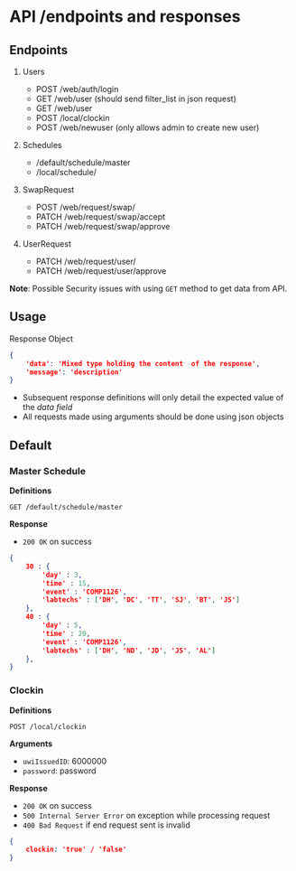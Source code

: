 # API /endpoints and responses 

## Endpoints

1. Users
    - POST /web/auth/login
    - GET /web/user (should send filter_list in json request)
    - GET /web/user
    - POST /local/clockin
    - POST /web/newuser (only allows admin to create new user)

2. Schedules
    - /default/schedule/master
    - /local/schedule/ 

3. SwapRequest
    - POST /web/request/swap/
    - PATCH /web/request/swap/accept
    - PATCH /web/request/swap/approve

4. UserRequest
    - PATCH /web/request/user/
    - PATCH /web/request/user/approve

**Note**: Possible Security issues with using `GET` method to get data from API.

## Usage

Response Object

```json
{
    'data': 'Mixed type holding the content  of the response', 
    'message': 'description' 
}
```

- Subsequent response definitions will only detail the expected value of the *data field*
- All requests made using arguments should be done using json objects

## Default

### Master Schedule 

**Definitions**

`GET /default/schedule/master`

**Response**

- `200 OK` on success

```json
{
    30 : {
        'day' : 3,
        'time' : 15,
        'event' : 'COMP1126',
        'labtechs' : ['DH', 'DC', 'TT', 'SJ', 'BT', 'JS']
    },
    40 : {
        'day' : 5,
        'time' : 20,
        'event' : 'COMP1126',
        'labtechs' : ['DH', 'ND', 'JD', 'JS', 'AL']
    },
}
```

### Clockin

**Definitions**

`POST /local/clockin`

**Arguments**

- `uwiIssuedID`: 6000000
- `password`: password

**Response**

- `200 OK` on success
- `500 Internal Server Error` on exception while processing request 
- `400 Bad Request` if end request sent is invalid

```json
{
    clockin: 'true' / 'false'
}
```

